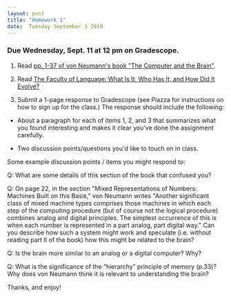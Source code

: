 ```yaml
---
layout: post
title: "Homework 1"
date:  Tuesday September 3 2019
---
```



### Due Wednesday, Sept. 11 at 12 pm on Gradescope. 



1. Read [pp. 1-37 of von Neumann's book "The Computer and the Brain"](https://archive.org/details/TheComputerAndTheBrain). 

2. Read [The Faculty of Language: What Is It, Who Has It, and How Did It Evolve?](https://science.sciencemag.org/content/298/5598/1569)

3. Submit a 1-page response to Gradescope (see Piazza for instructions on how to sign up for the class.) The response should include the following:

  - About a paragraph for each of items 1, 2, and 3 that summarizes what you found interesting and makes it clear you've done the assignment carefully.

  - Two discussion points/questions you'd like to touch on in class.

 

Some example discussion points / items you might respond to:


Q: What are some details of this section of the book that confused you?
 
Q: On page 22, in the section "Mixed Representations of Numbers: Machines Built on this Basis," von Neumann writes "Another significant class of mixed machine types comprises those machines in which each step of the computing procedure (but of course not the logical procedure) combines analog and digital principles. The simplest occurrence of this is when each number is represented in a part analog, part digital way." Can you describe how such a system might work and speculate (i.e. without reading part II of the book) how this might be related to the brain?
 
Q: Is the brain more similar to an analog or a digital computer? Why?
 
Q: What is the significance of the “hierarchy” principle of memory (p.33)? Why does von Neumann think it is relevant to understanding the brain?

Thanks, and enjoy!
